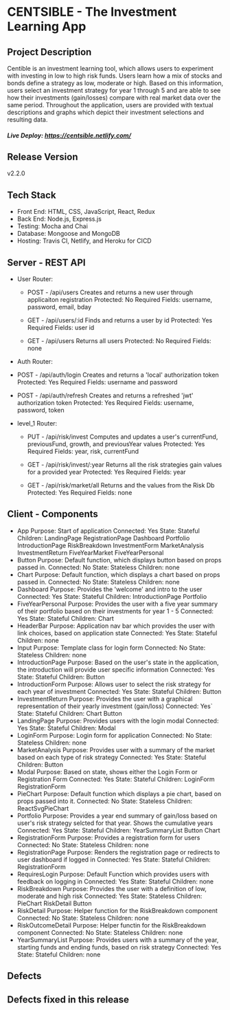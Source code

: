 
# CENTSIBLE - The Investment Learning App

## Project Description
Centible is an investment learning tool, which allows users to experiment with investing in low to high risk funds.  Users learn how a mix of stocks and bonds define a strategy as low, moderate or high.  Based on this information, users select an investment strategy for year 1 through 5 and are able to see how their investments (gain/losses) compare with real market data over the same period.  Throughout the application, users are provided with textual descriptions and graphs which depict their investment selections and resulting data.  

##### Live Deploy:  https://centsible.netlify.com/

## Release Version
v2.2.0

## Tech Stack

* Front End: HTML, CSS, JavaScript, React, Redux
* Back End: Node.js, Express.js
* Testing: Mocha and Chai
* Database: Mongoose and MongoDB
* Hosting: Travis CI, Netlify, and Heroku for CICD

## Server - REST API

* User Router:
  *  POST - /api/users
        Creates and returns a new user through applicaiton registration
        Protected: No
        Required Fields: username, password, email, bday

  *  GET - /api/users/:id
        Finds and returns a user by id
        Protected: Yes
        Required Fields: user id

  *  GET - /api/users
        Returns all users
        Protected: No
        Required Fields: none

*  Auth Router:
  *  POST - /api/auth/login
        Creates and returns a 'local' authorization token
        Protected: Yes
        Required Fields: username and password

  *  POST - /api/auth/refresh
        Creates and returns a refreshed 'jwt' authorization token
        Protected: Yes
        Required Fields: username, password, token

* level_1 Router:
  *  PUT - /api/risk/invest
        Computes and updates a user's currentFund, previousFund, growth, and previousYear values
        Protected: Yes
        Required Fields: year, risk, currentFund

  *  GET - /api/risk/invest/:year
        Returns all the risk strategies gain values for a provided year
        Protected: Yes
        Required Fields: year

  *  GET - /api/risk/market/all
        Returns and the values from the Risk Db
        Protected: Yes
        Required Fields: none


## Client - Components

* App
    Purpose: Start of application
    Connected: Yes
    State: Stateful
    Children:
      LandingPage
      RegistrationPage
      Dashboard
      Portfolio
      IntroductionPage
      RiskBreakdown
      InvestmentForm
      MarketAnalysis
      InvestmentReturn
      FiveYearMarket
      FiveYearPersonal
* Button
    Purpose: Default function, which displays button based on props passed in.
    Connected: No
    State: Stateless
    Children:
      none
* Chart
    Purpose: Default function, which displays a chart based on props passed in.
    Connected: No
    State: Stateless
    Children:
      none
* Dashboard
    Purpose: Provides the 'welcome' and intro to the user
    Connected: Yes
    State: Stateful
    Children:
      IntroductionPage
      Portfolio
* FiveYearPersonal
    Purpose: Provides the user with a five year summary of their portfolio based on their investments for year 1 - 5
    Connected: Yes
    State: Stateful
    Children:
      Chart
* HeaderBar
    Purpose:  Application nav bar which provides the user with link choices, based on application state
    Connected:  Yes
    State:  Stateful
    Children:
      none
* Input
    Purpose:  Template class for login form
    Connected: No
    State: Stateless
    Children:
      none
* IntroductionPage
    Purpose: Based on the user's state in the application, the introduction will provide user specific information
    Connected: Yes
    State: Stateful
    Children:
      Button
* IntroductionForm
    Purpose: Allows user to select the risk strategy for each year of investment
    Connected: Yes
    State: Stateful
    Children:
      Button
* InvestmentReturn
    Purpose: Provides the user with a graphical representation of their yearly investment (gain/loss)
    Connected: Yes`
    State: Stateful
    Children:
      Chart
      Button
* LandingPage
    Purpose: Provides users with the login modal
    Connected: Yes
    State: Stateful
    Children:
      Modal
* LoginForm
    Purpose: Login form for application
    Connected: No
    State: Stateless
    Children:
      none
* MarketAnalysis
    Purpose: Provides user with a summary of the market based on each type of risk strategy 
    Connected: Yes
    State: Stateful
    Children:
      Button
* Modal
    Purpose: Based on state, shows either the Login Form or Registration Form
    Connected: Yes
    State: Stateful
    Children:
      LoginForm
      RegistrationForm
* PieChart
    Purpose: Default function which displays a pie chart, based on props passed into it.
    Connected: No
    State: Stateless
    Children:
      ReactSvgPieChart
* Portfolio
    Purpose: Provides a year end summary of gain/loss based on user's risk strategy selcted for that year.  Shows the cumulative years
    Connected: Yes
    State: Stateful
    Children:
      YearSummaryList
      Button
      Chart
* RegistrationForm
    Purpose: Provides a registration form for users
    Connected: No
    State: Stateless
    Children:
      none
* RegistrationPage
    Purpose: Renders the registration page or redirects to user dashboard if logged in
    Connected: Yes
    State: Stateful
    Children:
      RegistrationForm
* RequiresLogin
    Purpose: Default Function which provides users with feedback on logging in
    Connected: Yes
    State: Stateful
    Children:
      none
* RiskBreakdown
    Purpose: Provides the user with a definition of low, moderate and high risk 
    Connected: Yes
    State: Stateless
    Children:
      PieChart
      RiskDetail
      Button
* RiskDetail
    Purpose: Helper function for the RiskBreakdown component
    Connected: No
    State: Stateless
    Children:
      none
* RiskOutcomeDetail
    Purpose: Helper functin for the RiskBreakdown component
    Connected: No
    State: Stateless
    Children:
      none
* YearSummaryList
    Purpose: Provides users with a summary of the year, starting funds and ending funds, based on risk strategy
    Connected: Yes
    State: Stateful
    Children:
      none



## Defects



## Defects fixed in this release



